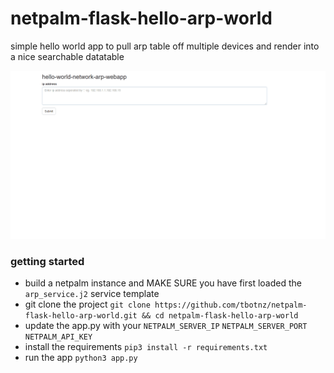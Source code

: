 # netpalm-flask-hello-arp-world
simple hello world app to pull arp table off multiple devices and render into a nice searchable datatable

![netpalm arp table](/netpalm__arp.gif)

### getting started
- build a netpalm instance and MAKE SURE you have first loaded the ```arp_service.j2``` service template
- git clone the project ``` git clone https://github.com/tbotnz/netpalm-flask-hello-arp-world.git && cd netpalm-flask-hello-arp-world ```
- update the app.py with your ```NETPALM_SERVER_IP``` ```NETPALM_SERVER_PORT``` ```NETPALM_API_KEY```
- install the requirements ```pip3 install -r requirements.txt```
- run the app ```python3 app.py```
